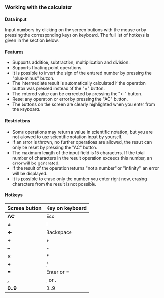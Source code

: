 ### Working with the calculator

#### Data input

Input numbers by clicking on the screen buttons with the mouse or by pressing the corresponding keys
on keyboard. The full list of hotkeys is given in the section below.

#### Features

- Supports addition, subtraction, multiplication and division.
- Supports floating point operations.
- It is possible to invert the sign of the entered number by pressing the "plus-minus" button.
- The intermediate result is automatically calculated if the operation button was pressed 
instead of the "=" button.
- The entered value can be corrected by pressing the "←" button.
- Reset any operation or error by pressing the "AC" button.
- The buttons on the screen are clearly highlighted when you enter from the keyboard.

#### Restrictions

- Some operations may return a value in scientific notation, but you are not allowed to use 
scientific notation input by yourself.
- If an error is thrown, no further operations are allowed, the result can only be reset
by pressing the "AC" button.
- The maximum length of the input field is 15 characters. If the total number of characters in the result
operation exceeds this number, an error will be generated.
- If the result of the operation returns "not a number" or "infinity", an error will be displayed.
- It is possible to erase only the number you enter right now, erasing characters from the result
is not possible.

#### Hotkeys

| Screen button | Key on keyboard |
|---------------|-----------------|
| **AC**        | Esc             |
| **±**         | I               |
| **←**         | Backspace       |
| **+**         | +               |
| **–**         | -               |
| **×**         | \*              |
| **÷**         | /               |
| **=**         | Enter or =      |
| **,**         | , or .          |
| **0..9**      | 0..9            |
